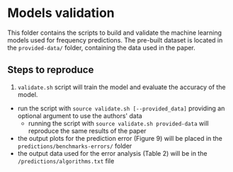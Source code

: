 # Models validation
This folder contains the scripts to build and validate the machine learning models used for frequency predictions.
The pre-built dataset is located in the `provided-data/` folder, containing the data used in the paper.

## Steps to reproduce
1. `validate.sh` script will train the model and evaluate the accuracy of the model.
  - run the script with `source validate.sh [--provided_data]` providing an optional argument to use the authors' data
    - running the script with `source validate.sh provided-data` will reproduce the same results of the paper 
  - the output plots for the prediction error (Figure 9) will be placed in the `predictions/benchmarks-errors/` folder
  - the output data used for the error analysis (Table 2) will be in the `/predictions/algorithms.txt` file